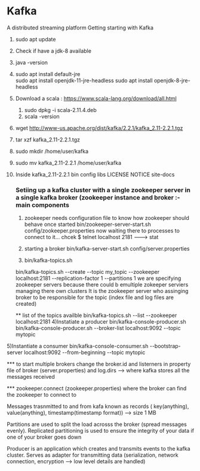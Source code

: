 # Kafka 

A distributed streaming platform
Getting starting with Kafka

1)  sudo apt update
2)  Check if have a jdk-8 available
   1) java -version
   2) sudo apt install default-jre            
      sudo apt install openjdk-11-jre-headless
      sudo apt install openjdk-8-jre-headless 
3)  Download a scala : https://www.scala-lang.org/download/all.html
      1) sudo dpkg -i scala-2.11.4.deb
      2) scala -version
4)  wget http://www-us.apache.org/dist/kafka/2.2.1/kafka_2.11-2.2.1.tgz
5)  tar xzf kafka_2.11-2.2.1.tgz
6)  sudo mkdir /home/user/kafka
7)  sudo mv kafka_2.11-2.2.1 /home/user/kafka
8)  Inside kafka_2.11-2.2.1
    bin  config  libs  LICENSE  NOTICE  site-docs
    
    ### Setiing up a kafka cluster with a single zookeeper server in a single kafka broker (zookeeper instance and broker :- main components
    
    1) zookeeper needs configuration file to know how zookeeper should behave once started 
      bin/zookeeper-server-start.sh config/zookeeper.properties
        now waiting there to processes to connect to it...
        chcek $ telnet localhost 2181 ---> stat
        
     2) starting a broker 
     bin/kafka-server-start.sh config/server.properties
     
     3) bin/kafka-topics.sh 
     
      bin/kafka-topics.sh --create --topic my_topic --zookeeper localhost:2181 --replication-factor 1 --partitions 1
      we are specifying zookeeper servers because there could b emultiple zokeeper serviers managing there own clusters
      It is the zookeeper server who assinging broker to be responsible for the topic (index file and log files are created)
      
      
      ** list of the topics availble
      bin/kafka-topics.sh --list --zookeeper localhost:2181
4)Instatiate a producer 
  bin/kafka-console-producer.sh 
  bin/kafka-console-producer.sh --broker-list localhost:9092 --topic mytopic


5)Instantiate a consumer 
  bin/kafka-console-consumer.sh --bootstrap-server localhost:9092 --from-beginning --topic mytopic
  
  *** to start multiple brokers change the broker.id and listerners in property file of broker (server.properties)
      and log.dirs --> where kafka stores all the messages received
      
 *** zookeeper.connect (zookeeper.properties)  where the broker can find the zookeeper to connect to 
 
 
 Messages trasnmitted to and from kafa known as records ( key(anything), value(anything), timestamp(timestamp format)) --> size 1 MB
 
 Partitions are used to split the load acrosss the broker (spread messages evenly). Replicated partitioning is used to ensure the integrity of your data if one of your broker goes down 
 
 Producer is an application which creates and transmits events to the kafka cluster. Serves as adapter for transmitting data (serialization, network connection, encryption --> low level details are handled)

